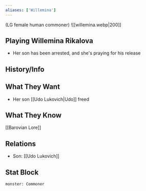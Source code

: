 ```yaml
---
aliases: ['Willemina']
---
```

(LG female human commoner)
![[willemina.webp|200]]
## Playing Willemina Rikalova
- Her son has been arrested, and she's praying for his release

## History/Info

## What They Want
- Her son [[Udo Lukovich|Udo]] freed

## What They Know
[[Barovian Lore]]

## Relations
- Son: [[Udo Lukovich]]

## Stat Block

```statblock
monster: Commoner
```

```dataviewjs
```
